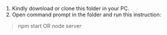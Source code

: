 
1. Kindly download or clone this folder in your PC. 
2. Open command prompt in the folder and run this instruction:
>npm start 
OR
>node server



